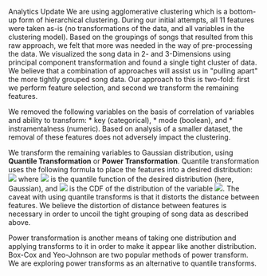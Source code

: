 Analytics Update
We are using agglomerative clustering which is a bottom-up form of hierarchical clustering. During our initial attempts, all 11 features were taken as-is (no transformations of the data, and all variables in the clustering model). Based on the groupings of songs that resulted from this raw approach, we felt that more was needed in the way of pre-processing the data. We visualized the song data in 2- and 3-Dimensions using principal component transformation and found a single tight cluster of data. We believe that a combination of approaches will assist us in "pulling apart" the more tightly grouped song data. Our approach to this is two-fold: first we perform feature selection, and second we transform the remaining features.

We removed the following variables on the basis of correlation of variables and ability to transform:
	* key (categorical),
	* mode (boolean), and
	* instramentalness (numeric).
Based on analysis of a smaller dataset, the removal of these features does not adversely impact the clustering. 

We transform the remaining variables to Gaussian distribution, using **Quantile Transformation** or **Power Transformation**. Quantile transformation uses the following formula to place the features into a desired distribution: 
<img src="https://latex.codecogs.com/gif.latex?G^{-1}(F(X)) " /> 
where <img src="https://latex.codecogs.com/gif.latex?G^{-1} " /> is the quantile function of the desired distribution (here, Gaussian), and <img src="https://latex.codecogs.com/gif.latex?F " /> is the CDF of the distribution of the variable <img src="https://latex.codecogs.com/gif.latex?X " />. The caveat with using quantile transforms is that it distorts the distance between features. We believe the distortion of distance between features is necessary in order to uncoil the tight grouping of song data as described above. 

Power transformation is another means of taking one distribution and applying transforms to it in order to make it appear like another distribution. Box-Cox and Yeo-Johnson are two popular methods of power transform. We are exploring power transforms as an alternative to quantile transforms. 
